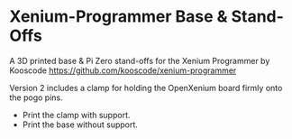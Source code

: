 # Xenium-Programmer Base & Stand-Offs
A 3D printed base & Pi Zero stand-offs for the Xenium Programmer by Kooscode https://github.com/kooscode/xenium-programmer

Version 2 includes a clamp for holding the OpenXenium board firmly onto the pogo pins.
* Print the clamp with support.
* Print the base without support.
